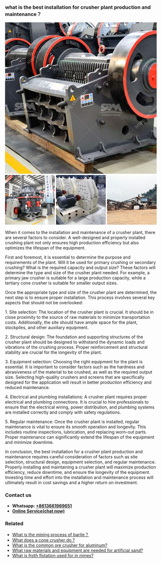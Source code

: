 <h3>what is the best installation for crusher plant production and maintenance？</h3><img src='1701744916.jpg' alt=''><p>When it comes to the installation and maintenance of a crusher plant, there are several factors to consider. A well-designed and properly installed crushing plant not only ensures high production efficiency but also optimizes the lifespan of the equipment.</p><p>First and foremost, it is essential to determine the purpose and requirements of the plant. Will it be used for primary crushing or secondary crushing? What is the required capacity and output size? These factors will determine the type and size of the crusher plant needed. For example, a primary jaw crusher is suitable for a large production capacity, while a tertiary cone crusher is suitable for smaller output sizes.</p><p>Once the appropriate type and size of the crusher plant are determined, the next step is to ensure proper installation. This process involves several key aspects that should not be overlooked:</p><p>1. Site selection: The location of the crusher plant is crucial. It should be in close proximity to the source of raw materials to minimize transportation costs. Additionally, the site should have ample space for the plant, stockpiles, and other auxiliary equipment.</p><p>2. Structural design: The foundation and supporting structures of the crusher plant should be designed to withstand the dynamic loads and vibrations of the crushing process. Proper reinforcement and structural stability are crucial for the longevity of the plant.</p><p>3. Equipment selection: Choosing the right equipment for the plant is essential. It is important to consider factors such as the hardness and abrasiveness of the material to be crushed, as well as the required output size. Selecting high-quality crushers and screens that are specifically designed for the application will result in better production efficiency and reduced maintenance.</p><p>4. Electrical and plumbing installations: A crusher plant requires proper electrical and plumbing connections. It is crucial to hire professionals to ensure that the electrical wiring, power distribution, and plumbing systems are installed correctly and comply with safety regulations.</p><p>5. Regular maintenance: Once the crusher plant is installed, regular maintenance is vital to ensure its smooth operation and longevity. This includes routine inspections, lubrication, and replacing worn-out parts. Proper maintenance can significantly extend the lifespan of the equipment and minimize downtime.</p><p>In conclusion, the best installation for a crusher plant production and maintenance requires careful consideration of factors such as site selection, structural design, equipment selection, and regular maintenance. Properly installing and maintaining a crusher plant will maximize production efficiency, reduce downtime, and ensure the longevity of the equipment. Investing time and effort into the installation and maintenance process will ultimately result in cost savings and a higher return on investment.</p><h3>Contact us</h3><ul><li><strong>Whatsapp:&nbsp;<a href="https://wa.me/8613661969651">+8613661969651</a></strong></li><li><a href="https://swt.shibang-china.com/?git&amp;zhl&amp;what is the best installation for crusher plant production and maintenance？"><strong>Online Service(chat now)</strong></a></li></ul><h3>Related</h3><ul><li><a href='What is the mining process of barite？.md'>What is the mining process of barite？</a></li><li><a href='What does a cone crusher do .md'>What does a cone crusher do ?</a></li><li><a href='What is the common ore crusher for aluminum.md'>What is the common ore crusher for aluminum?</a></li><li><a href='What raw materials and equipment are needed for artificial sand.md'>What raw materials and equipment are needed for artificial sand?</a></li><li><a href='What is froth flotation used for in mines.md'>What is froth flotation used for in mines?</a></li></ul>